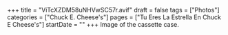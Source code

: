 +++
title = "ViTcXZDM58uNHVwSC57r.avif"
draft = false
tags = ["Photos"]
categories = ["Chuck E. Cheese's"]
pages = ["Tu Eres La Estrella En Chuck E Cheese's"]
startDate = ""
+++
Image of the cassette case.
